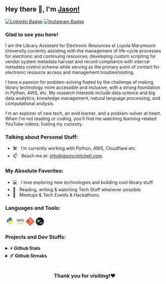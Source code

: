 ## Hey there 👋, I'm [Jason!](https://github.com/CompareTheo/)

[![Linkedin Badge](https://img.shields.io/badge/-LinkedIn-0e76a8?style=flat-square&logo=Linkedin&logoColor=white)](https://www.linkedin.com/in/comparetheo/)
[![Instagram Badge](https://img.shields.io/badge/-Instagram-e4405f?style=flat-square&logo=Instagram&logoColor=white)](https://instagram.com/comparetheo/)

### Glad to see you here!

I am the Library Assistant for Electronic Resources at Loyola Marymount University currently assisting with the management of life-cycle processes for electronic and continuing resources; developing custom scripting for vendor system metadata harvest and record compliance with internal metadata control schema while serving as the primary point of contact for electronic resource access and management troubleshooting.

I have a passion for problem-solving fueled by the challenge of making library technology more accessible and inclusive, with a strong foundation in Python, AWS, etc. My research interests include data science and big data
analytics, knowledge management, natural language processing, and computational analysis. 

I'm an explorer of new tech, an avid learner, and a problem-solver at heart. When I'm not reading or coding, you'll find me watching learning-related YouTube videos, fueling my curiosity.


### Talking about Personal Stuff:

- 🛠 &nbsp; I’m currently working with Python, AWS, Cloudflare etc.
- 📫 &nbsp; Reach me at: info@jasoncmitchell.com.

### My Absolute Favorites:

- 💻 &nbsp; I love exploring new technologies and building cool library stuff.
- 📰 &nbsp; Reading, writing & watching Tech Stuff whenever possible.
- 🍕 &nbsp; Meetups & Tech Events & Hackathons.

### Languages and Tools:


<code><img height="30" src="https://raw.githubusercontent.com/github/explore/80688e429a7d4ef2fca1e82350fe8e3517d3494d/topics/python/python.png" alt="python"></code>
<code><img height="27" src="https://raw.githubusercontent.com/github/explore/80688e429a7d4ef2fca1e82350fe8e3517d3494d/topics/aws/aws.png" alt="aws"></code>
<code><img height="27" src="https://raw.githubusercontent.com/devicons/devicon/master/icons/git/git-original.svg" alt="git"></code>
<code><img height="27" src="https://raw.githubusercontent.com/github/explore/80688e429a7d4ef2fca1e82350fe8e3517d3494d/topics/terminal/terminal.png" alt="terminal"></code>

### Projects and Dev Stuffs:

<details>
  <summary><b>⚡ Github Stats</b></summary>

  <br />
  <img height="180em" src="https://github-readme-stats.vercel.app/api?username=CompareTheo&show_icons=true&hide_border=true&&count_private=true&include_all_commits=true" />
  <img height="180em" src="https://github-readme-stats.vercel.app/api/top-langs/?username=CompareTheo&exclude_repo=KNN-Image-Classification&show_icons=true&hide_border=true&layout=compact&langs_count=8"/>
</details>

<details>
  <summary><b>☄️ Github Streaks</b></summary>

  <br />
  <img height="180em" src="https://github-readme-streak-stats.herokuapp.com/?user=CompareTheo&hide_border=true" />
</details>

#

<div align="center">

### Thank you for visiting!❤️

</div>
